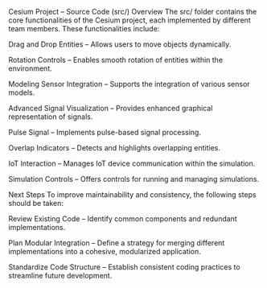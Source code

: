 Cesium Project – Source Code (src/)
Overview
The src/ folder contains the core functionalities of the Cesium project, each implemented by different team members. These functionalities include:

Drag and Drop Entities – Allows users to move objects dynamically.

Rotation Controls – Enables smooth rotation of entities within the environment.

Modeling Sensor Integration – Supports the integration of various sensor models.

Advanced Signal Visualization – Provides enhanced graphical representation of signals.

Pulse Signal – Implements pulse-based signal processing.

Overlap Indicators – Detects and highlights overlapping entities.

IoT Interaction – Manages IoT device communication within the simulation.

Simulation Controls – Offers controls for running and managing simulations.

Next Steps
To improve maintainability and consistency, the following steps should be taken:

Review Existing Code – Identify common components and redundant implementations.

Plan Modular Integration – Define a strategy for merging different implementations into a cohesive, modularized application.

Standardize Code Structure – Establish consistent coding practices to streamline future development.